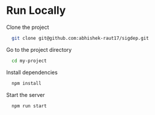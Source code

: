 # Run Locally

Clone the project

```bash
  git clone git@github.com:abhishek-raut17/sigdep.git
```

Go to the project directory

```bash
  cd my-project
```

Install dependencies

```bash
  npm install
```

Start the server

```bash
  npm run start
```
